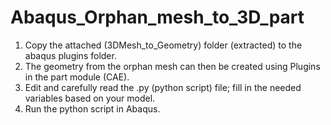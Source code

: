 # Abaqus_Orphan_mesh_to_3D_part
1. Copy the attached (3DMesh_to_Geometry) folder (extracted) to the abaqus plugins folder.
2. The geometry from the orphan mesh can then be created using Plugins in the part module (CAE).
3. Edit and carefully read the .py (python script) file; fill in the needed variables based on your model.
4. Run the python script in Abaqus. 
